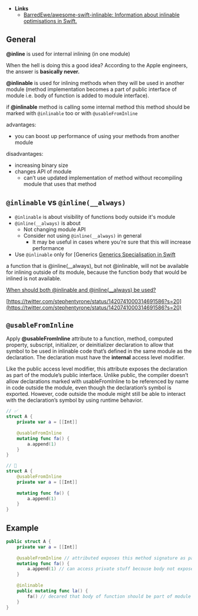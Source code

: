 - **Links**
	- [BarredEwe/awesome-swift-inlinable: Information about inlinable optimisations in Swift.](https://github.com/BarredEwe/awesome-swift-inlinable)

## General

**@inline** is used for internal inlining (in one module)

When the hell is doing this a good idea? According to the Apple engineers, the answer is **basically never.**

**@inlinable** is used for inlining methods when they will be used in another module (method implementation becomes a part of public interface of module i.e. body of function is added to module interface).

if **@inlinable** method is calling some internal method this method should be marked with `@inlinable` too or with `@usableFromInline`

advantages:

- you can boost up performance of using your methods from another module

disadvantages:

- increasing binary size
- changes API of module
    - can’t use updated implementation of method without recompiling module that uses that method

## `@inlinable` vs `@inline(__always)`

- `@inlinable` is about visibility of functions body outside it's module
- `@inline(__always)` is about
    - Not changing module API
    - Consider not using `@inline(__always)` in general
        - It may be useful in cases where you're sure that this will increase performance
- Use `@inlinable` only for [Generics [Generics Specialisation in Swift](../../Swift/Swift%20Notes/Generics%20Specialisation%20in%20Swift.md)

a function that is @inline(__always), but not @inlinable, will not be available for inlining outside of its module, because the function body that would be inlined is not available.

[When should both @inlinable and @inline(__always) be used?](https://forums.swift.org/t/when-should-both-inlinable-and-inline-always-be-used/37375/2)

[https://twitter.com/stephentyrone/status/1420741000314691586?s=20](https://twitter.com/stephentyrone/status/1420741000314691586?s=20)

## `@usableFromInline`

Apply **@usableFromInline** attribute to a function, method, computed property, subscript, initializer, or deinitializer declaration to allow that symbol to be used in inlinable code that’s defined in the same module as the declaration. The declaration must have the **internal** access level modifier.

Like the public access level modifier, this attribute exposes the declaration as part of the module’s public interface. Unlike public, the compiler doesn’t allow declarations marked with usableFromInline to be referenced by name in code outside the module, even though the declaration’s symbol is exported. However, code outside the module might still be able to interact with the declaration’s symbol by using runtime behavior.

```swift
// ✅
struct A {
    private var a = [[Int]]
    
    @usableFromInline 
    mutating func fa() {
        a.append(1)
    }
}

// 🛑
struct A {
    @usableFromInline
    private var a = [[Int]]
    
    mutating func fa() {
        a.append(1)
    }
}
```

## Example

```swift
public struct A {
    private var a = [[Int]]
    
    @usableFromInline // attributed exposes this method signature as part of public API
    mutating func fa() {
        a.append(1) // can access private stuff becouse body not exposed
    }
    
    @inlinable
    public mutating func la() {
        fa() // decared that body of function should be part of module public API, so fa() needs to be inlinable or usableFromInline
    }
}
```
